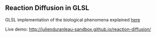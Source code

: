 ## Reaction Diffusion in GLSL

GLSL implementation of the biological phenomena explained [here](http://www.karlsims.com/rd.html)

Live demo: http://julienduranleau-sandbox.github.io/reaction-diffusion/
